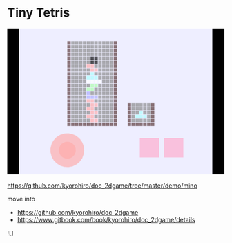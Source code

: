 # Tiny Tetris

![](mino.png)


https://github.com/kyorohiro/doc_2dgame/tree/master/demo/mino

move into
* https://github.com/kyorohiro/doc_2dgame
* https://www.gitbook.com/book/kyorohiro/doc_2dgame/details

![]